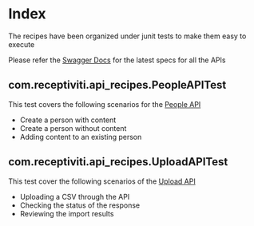 # Index
The recipes have been organized under junit tests to make them easy to execute

Please refer the [Swagger Docs](https://trial.receptiviti.com/api/spec) for the latest specs for all the APIs

## com.receptiviti.api_recipes.PeopleAPITest
This test covers the following scenarios for the [People API](https://trial.receptiviti.com/api/spec#!/People_API)
- Create a person with content
- Create a person without content
- Adding content to an existing person
## com.receptiviti.api_recipes.UploadAPITest
This test cover the following scenarios of the [Upload API](https://trial.receptiviti.com/api/spec#!/Upload_API)
- Uploading a CSV through the API
- Checking the status of the response
- Reviewing the import results

